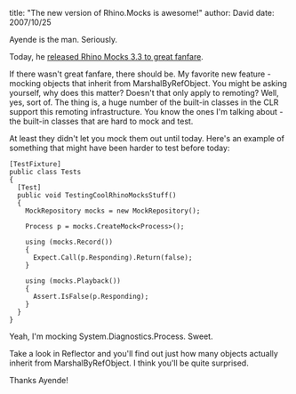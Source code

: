 
title: "The new version of Rhino.Mocks is awesome!"
author: David
date: 2007/10/25

Ayende is the man. Seriously. 

Today, he [released Rhino Mocks 3.3 to great fanfare](http://ayende.com/Blog/archive/2007/10/26/Rhino-Mocks-3.3.aspx). 

If there wasn't great fanfare, there should be. My favorite new feature - mocking objects that inherit from MarshalByRefObject. You might be asking yourself, why does this matter? Doesn't that only apply to remoting? Well, yes, sort of. The thing is, a huge number of the built-in classes in the CLR support this remoting infrastructure. You know the ones I'm talking about - the built-in classes that are hard to mock and test. 

At least they didn't let you mock them out until today. Here's an example of something that might have been harder to test before today:

    [TestFixture]
    public class Tests
    {
      [Test]
      public void TestingCoolRhinoMocksStuff()
      {
        MockRepository mocks = new MockRepository();

        Process p = mocks.CreateMock<Process>();

        using (mocks.Record())
        {
          Expect.Call(p.Responding).Return(false);
        }

        using (mocks.Playback())
        {
          Assert.IsFalse(p.Responding);
        }
      }
    }

Yeah, I'm mocking System.Diagnostics.Process. Sweet. 

Take a look in Reflector and you'll find out just how many objects actually inherit from MarshalByRefObject. I think you'll be quite surprised. 

Thanks Ayende!
